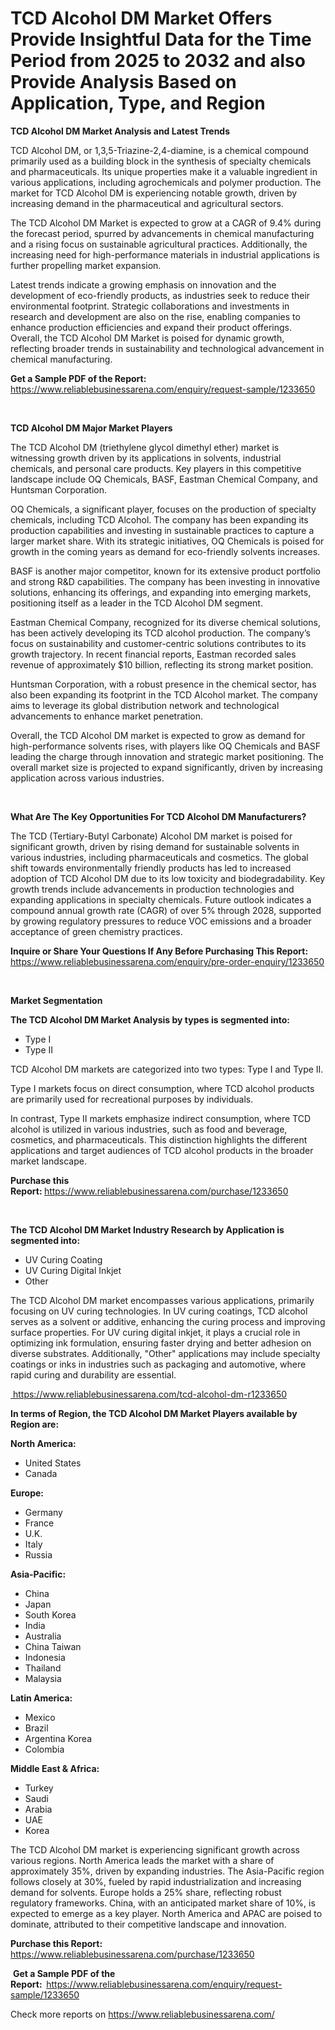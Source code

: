 <p><h1>TCD Alcohol DM Market Offers Provide Insightful Data for the Time Period from 2025 to 2032 and also Provide Analysis Based on Application, Type, and Region</h1></p><p><strong>TCD Alcohol DM Market Analysis and Latest Trends</strong></p>
<p><p>TCD Alcohol DM, or 1,3,5-Triazine-2,4-diamine, is a chemical compound primarily used as a building block in the synthesis of specialty chemicals and pharmaceuticals. Its unique properties make it a valuable ingredient in various applications, including agrochemicals and polymer production. The market for TCD Alcohol DM is experiencing notable growth, driven by increasing demand in the pharmaceutical and agricultural sectors.</p><p>The TCD Alcohol DM Market is expected to grow at a CAGR of 9.4% during the forecast period, spurred by advancements in chemical manufacturing and a rising focus on sustainable agricultural practices. Additionally, the increasing need for high-performance materials in industrial applications is further propelling market expansion. </p><p>Latest trends indicate a growing emphasis on innovation and the development of eco-friendly products, as industries seek to reduce their environmental footprint. Strategic collaborations and investments in research and development are also on the rise, enabling companies to enhance production efficiencies and expand their product offerings. Overall, the TCD Alcohol DM Market is poised for dynamic growth, reflecting broader trends in sustainability and technological advancement in chemical manufacturing.</p></p>
<p><strong>Get a Sample PDF of the Report:&nbsp;</strong> <a href="https://www.reliablebusinessarena.com/enquiry/request-sample/1233650?utm_campaign=3314&utm_medium=2&utm_source=Github&utm_content=ia&utm_term=01042025&utm_id=tcd-alcohol-dm">https://www.reliablebusinessarena.com/enquiry/request-sample/1233650</a></p>
<p>&nbsp;</p>
<p><strong>TCD Alcohol DM Major Market Players</strong></p>
<p><p>The TCD Alcohol DM (triethylene glycol dimethyl ether) market is witnessing growth driven by its applications in solvents, industrial chemicals, and personal care products. Key players in this competitive landscape include OQ Chemicals, BASF, Eastman Chemical Company, and Huntsman Corporation.</p><p>OQ Chemicals, a significant player, focuses on the production of specialty chemicals, including TCD Alcohol. The company has been expanding its production capabilities and investing in sustainable practices to capture a larger market share. With its strategic initiatives, OQ Chemicals is poised for growth in the coming years as demand for eco-friendly solvents increases.</p><p>BASF is another major competitor, known for its extensive product portfolio and strong R&D capabilities. The company has been investing in innovative solutions, enhancing its offerings, and expanding into emerging markets, positioning itself as a leader in the TCD Alcohol DM segment. </p><p>Eastman Chemical Company, recognized for its diverse chemical solutions, has been actively developing its TCD alcohol production. The company’s focus on sustainability and customer-centric solutions contributes to its growth trajectory. In recent financial reports, Eastman recorded sales revenue of approximately $10 billion, reflecting its strong market position.</p><p>Huntsman Corporation, with a robust presence in the chemical sector, has also been expanding its footprint in the TCD Alcohol market. The company aims to leverage its global distribution network and technological advancements to enhance market penetration.</p><p>Overall, the TCD Alcohol DM market is expected to grow as demand for high-performance solvents rises, with players like OQ Chemicals and BASF leading the charge through innovation and strategic market positioning. The overall market size is projected to expand significantly, driven by increasing application across various industries.</p></p>
<p>&nbsp;</p>
<p><strong>What Are The Key Opportunities For TCD Alcohol DM Manufacturers?</strong></p>
<p><p>The TCD (Tertiary-Butyl Carbonate) Alcohol DM market is poised for significant growth, driven by rising demand for sustainable solvents in various industries, including pharmaceuticals and cosmetics. The global shift towards environmentally friendly products has led to increased adoption of TCD Alcohol DM due to its low toxicity and biodegradability. Key growth trends include advancements in production technologies and expanding applications in specialty chemicals. Future outlook indicates a compound annual growth rate (CAGR) of over 5% through 2028, supported by growing regulatory pressures to reduce VOC emissions and a broader acceptance of green chemistry practices.</p></p>
<p><strong>Inquire or Share Your Questions If Any Before Purchasing This Report:</strong> <a href="https://www.reliablebusinessarena.com/enquiry/pre-order-enquiry/1233650?utm_campaign=3314&utm_medium=2&utm_source=Github&utm_content=ia&utm_term=01042025&utm_id=tcd-alcohol-dm">https://www.reliablebusinessarena.com/enquiry/pre-order-enquiry/1233650</a></p>
<p>&nbsp;</p>
<p><strong>Market Segmentation</strong></p>
<p><strong>The TCD Alcohol DM Market Analysis by types is segmented into:</strong></p>
<p><ul><li>Type I</li><li>Type II</li></ul></p>
<p><p>TCD Alcohol DM markets are categorized into two types: Type I and Type II. </p><p>Type I markets focus on direct consumption, where TCD alcohol products are primarily used for recreational purposes by individuals. </p><p>In contrast, Type II markets emphasize indirect consumption, where TCD alcohol is utilized in various industries, such as food and beverage, cosmetics, and pharmaceuticals. This distinction highlights the different applications and target audiences of TCD alcohol products in the broader market landscape.</p></p>
<p><strong>Purchase this Report:&nbsp;</strong><a href="https://www.reliablebusinessarena.com/purchase/1233650?utm_campaign=3314&utm_medium=2&utm_source=Github&utm_content=ia&utm_term=01042025&utm_id=tcd-alcohol-dm">https://www.reliablebusinessarena.com/purchase/1233650</a></p>
<p>&nbsp;</p>
<p><strong>The TCD Alcohol DM Market Industry Research by Application is segmented into:</strong></p>
<p><ul><li>UV Curing Coating</li><li>UV Curing Digital Inkjet</li><li>Other</li></ul></p>
<p><p>The TCD Alcohol DM market encompasses various applications, primarily focusing on UV curing technologies. In UV curing coatings, TCD alcohol serves as a solvent or additive, enhancing the curing process and improving surface properties. For UV curing digital inkjet, it plays a crucial role in optimizing ink formulation, ensuring faster drying and better adhesion on diverse substrates. Additionally, "Other" applications may include specialty coatings or inks in industries such as packaging and automotive, where rapid curing and durability are essential.</p></p>
<p><a href="https://www.reliablebusinessarena.com/tcd-alcohol-dm-r1233650?utm_campaign=3314&utm_medium=2&utm_source=Github&utm_content=ia&utm_term=01042025&utm_id=tcd-alcohol-dm">&nbsp;https://www.reliablebusinessarena.com/tcd-alcohol-dm-r1233650</a></p>
<p><strong>In terms of Region, the TCD Alcohol DM Market Players available by Region are:</strong></p>
<p>
    <p> <strong> North America: </strong>
        <ul>
            <li>United States</li>
            <li>Canada</li>
        </ul>
        </p> 
    <p> <strong> Europe: </strong>
        <ul>
            <li>Germany</li>
            <li>France</li>
            <li>U.K.</li>
            <li>Italy</li>
            <li>Russia</li>
        </ul>
        </p> 
    <p> <strong> Asia-Pacific: </strong>
        <ul>
            <li>China</li>
            <li>Japan</li>
            <li>South Korea</li>
            <li>India</li>
            <li>Australia</li>
            <li>China Taiwan</li>
            <li>Indonesia</li>
            <li>Thailand</li>
            <li>Malaysia</li>
        </ul>
        </p> 
    <p> <strong> Latin America: </strong>
        <ul>
            <li>Mexico</li>
            <li>Brazil</li>
            <li>Argentina Korea</li>
            <li>Colombia</li>
        </ul>
        </p> 
    <p> <strong> Middle East & Africa: </strong>
        <ul>
            <li>Turkey</li>
            <li>Saudi</li>
            <li>Arabia</li>
            <li>UAE</li>
            <li>Korea</li>
        </ul>
    </p>
    </p>
<p><p>The TCD Alcohol DM market is experiencing significant growth across various regions. North America leads the market with a share of approximately 35%, driven by expanding industries. The Asia-Pacific region follows closely at 30%, fueled by rapid industrialization and increasing demand for solvents. Europe holds a 25% share, reflecting robust regulatory frameworks. China, with an anticipated market share of 10%, is expected to emerge as a key player. North America and APAC are poised to dominate, attributed to their competitive landscape and innovation.</p></p>
<p><strong>Purchase this Report: </strong><a href="https://www.reliablebusinessarena.com/purchase/1233650?utm_campaign=3314&utm_medium=2&utm_source=Github&utm_content=ia&utm_term=01042025&utm_id=tcd-alcohol-dm">https://www.reliablebusinessarena.com/purchase/1233650</a></p>
<p>&nbsp;<strong>Get a Sample PDF of the Report:&nbsp;&nbsp;</strong><a href="https://www.reliablebusinessarena.com/enquiry/request-sample/1233650?utm_campaign=3314&utm_medium=2&utm_source=Github&utm_content=ia&utm_term=01042025&utm_id=tcd-alcohol-dm">https://www.reliablebusinessarena.com/enquiry/request-sample/1233650</a></p>
<p><strong></strong></p>
<p>Check more reports on <a href="https://www.reliablebusinessarena.com/?utm_campaign=3314&utm_medium=2&utm_source=Github&utm_content=ia&utm_term=01042025&utm_id=tcd-alcohol-dm">https://www.reliablebusinessarena.com/</a></p>